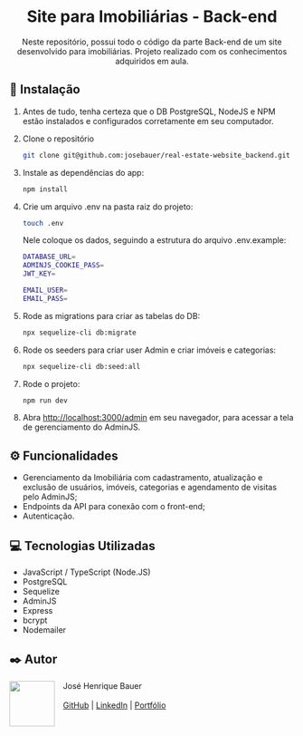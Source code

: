 <h1 align="center">Site para Imobiliárias - Back-end</h1>

<p align="center">Neste repositório, possui todo o código da parte Back-end de um site desenvolvido para imobiliárias. Projeto realizado com os conhecimentos adquiridos em aula.</p>

## 🚀 Instalação

1. Antes de tudo, tenha certeza que o DB PostgreSQL, NodeJS e NPM estão instalados e configurados corretamente em seu computador.

2. Clone o repositório
   ```bash
   git clone git@github.com:josebauer/real-estate-website_backend.git
   ```

3. Instale as dependências do app:
   ```bash
   npm install
   ```

4. Crie um arquivo .env na pasta raiz do projeto:
   ```bash
   touch .env
   ```
   Nele coloque os dados, seguindo a estrutura do arquivo .env.example:
   ```bash
   DATABASE_URL=
   ADMINJS_COOKIE_PASS=
   JWT_KEY=
   
   EMAIL_USER=
   EMAIL_PASS=
   ```

5. Rode as migrations para criar as tabelas do DB:
   ```bash
   npx sequelize-cli db:migrate
   ```

6. Rode os seeders para criar user Admin e criar imóveis e categorias:
   ```bash
   npx sequelize-cli db:seed:all
   ```

7. Rode o projeto:
   ```bash
   npm run dev
   ```

8. Abra [http://localhost:3000/admin](http://localhost:3000/admin) em seu navegador, para acessar a tela de gerenciamento do AdminJS.
   
## ⚙️ Funcionalidades
- Gerenciamento da Imobiliária com cadastramento, atualização e exclusão de usuários, imóveis, categorias e agendamento de visitas pelo AdminJS;
- Endpoints da API para conexão com o front-end;
- Autenticação.

## 💻 Tecnologias Utilizadas
- JavaScript / TypeScript (Node.JS)
- PostgreSQL
- Sequelize
- AdminJS
- Express
- bcrypt
- Nodemailer
  
## ✒️ Autor
<p>
  <img align=left margin=10 width=80 src="https://avatars.githubusercontent.com/u/104539756?v=4"/>
  <p>&nbsp&nbsp&nbspJosé Henrique Bauer<br><br>
  &nbsp&nbsp&nbsp<a href="https://github.com/josebauer">GitHub</a>&nbsp;|&nbsp;<a href="https://www.linkedin.com/in/jose-henrique-bauer">LinkedIn</a>&nbsp;|&nbsp;<a href="https://josebauer.com.br">Portfólio</a>
  </p>
